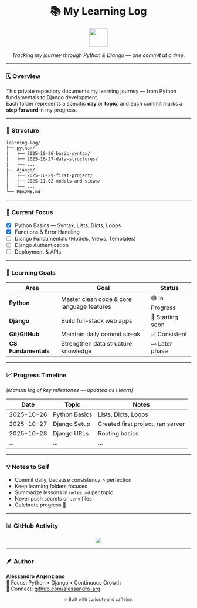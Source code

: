 <h1 align="center">📚 My Learning Log</h1>

<p align="center">
  <img src="https://skillicons.dev/icons?i=python,django,github" height="50" />
</p>

<p align="center">
  <em>Tracking my journey through Python & Django — one commit at a time.</em>
</p>

---

### 🗓️ Overview

This private repository documents my learning journey — from Python fundamentals to Django development.  
Each folder represents a specific **day** or **topic**, and each commit marks a **step forward** in my progress.

---

### 🧩 Structure

```bash
learning-log/
├── python/
│   ├── 2025-10-26-basic-syntax/
│   ├── 2025-10-27-data-structures/
│   └── ...
├── django/
│   ├── 2025-10-29-first-project/
│   ├── 2025-11-02-models-and-views/
│   └── ...
└── README.md
```

---

### 🚀 Current Focus

- [x] Python Basics — Syntax, Lists, Dicts, Loops  
- [x] Functions & Error Handling  
- [ ] Django Fundamentals (Models, Views, Templates)  
- [ ] Django Authentication  
- [ ] Deployment & APIs  

---

### 🧭 Learning Goals

| Area | Goal | Status |
|------|------|--------|
| **Python** | Master clean code & core language features | 🟢 In Progress |
| **Django** | Build full-stack web apps | 🔄 Starting soon |
| **Git/GitHub** | Maintain daily commit streak | ✅ Consistent |
| **CS Fundamentals** | Strengthen data structure knowledge | 💤 Later phase |

---

### 📈 Progress Timeline
*(Manual log of key milestones — updated as I learn)*

| Date | Topic | Notes |
|------|--------|-------|
| 2025-10-26 | Python Basics | Lists, Dicts, Loops |
| 2025-10-27 | Django Setup | Created first project, ran server |
| 2025-10-28 | Django URLs | Routing basics |
| ... | ... | ... |

---

### 💡 Notes to Self

- Commit daily, because consistency > perfection  
- Keep learning folders focused  
- Summarize lessons in `notes.md` per topic  
- Never push secrets or `.env` files  
- Celebrate progress 🎉  

---

### 📊 GitHub Activity

<p align="center">
  <img src="https://github-readme-streak-stats.herokuapp.com?user=alessandro-arg&theme=tokyonight&hide_border=true" />
</p>

---

### 🪶 Author

**Alessandro Argenziano**  
🎯 Focus: Python • Django • Continuous Growth  
💬 Connect: [github.com/alessandro-arg](https://github.com/alessandro-arg)


<p align="center">
  <sub>✨ Built with curiosity and caffeine.</sub>
</p>
